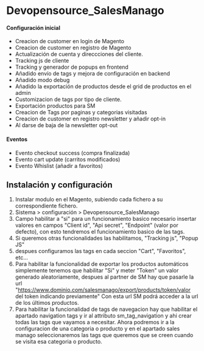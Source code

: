# Devopensource_SalesManago
#### Configuración inicial

- Creacion de customer en login de Magento
- Creacion de customer en registro de Magento
- Actualización de cuenta y direccciones del cliente.
- Tracking js de cliente
- Tracking y generador de popups en frontend
- Añadido envío de tags y mejora de configuración en backend
- Añadido modo debug
- Añadido la exportación de productos desde el grid de productos en el admin
- Customizacion de tags por tipo de cliente.
- Exportación productos para SM
- Creacion de Tags por paginas y categorias visitadas
- Creacion de customer en registro newsletter y añadir opt-in
- Al darse de baja de la newsletter opt-out

#### Eventos

- Evento checkout success (compra finalizada)
- Evento cart update (carritos modificados)
- Evento Whislist (añadir a favoritos)

## Instalación y configuración

1. Instalar modulo en el Magento, subiendo cada fichero a su correspondiente fichero.
2. Sistema > configuración > Devopensource_SalesManago
3. Campo habilitar a "si" para un funcionamiento basico necesario insertar valores en campos "Client id", "Api secret", "Endpoint" (valor por defecto), con esto tendremos el funcionamiento basico de las tags.
4. Si queremos otras funcionalidades las habilitamos, "Tracking js", "Popup JS"
5. despues configuramos las tags en cada seccion "Cart", "Favoritos", etc...
6. Para habilitar la funcionalidad de exportar los productos automáticos simplemente tenemos que habilitar "Si" y meter "Token" un valor generado aleatoriamente, despues al partner de SM hay que pasarle la url "https://www.dominio.com/salesmanago/export/products/token/valor del token indicando previamente" Con esta url SM podrá acceder a la url de los últimos productos.
6. Para habilitar la funcionalidad de tags de navegacion hay que habilitar el apartado navigation tags y ir al attributo sm_tag_navigation y ahi crear todas las tags que vayamos a necesitar. Ahora podremos ir a la configuracion de una categoria o producto y en el apartado sales manago seleccionaremos las tags que queremos que se creen cuando se visita esa categoria o producto.
